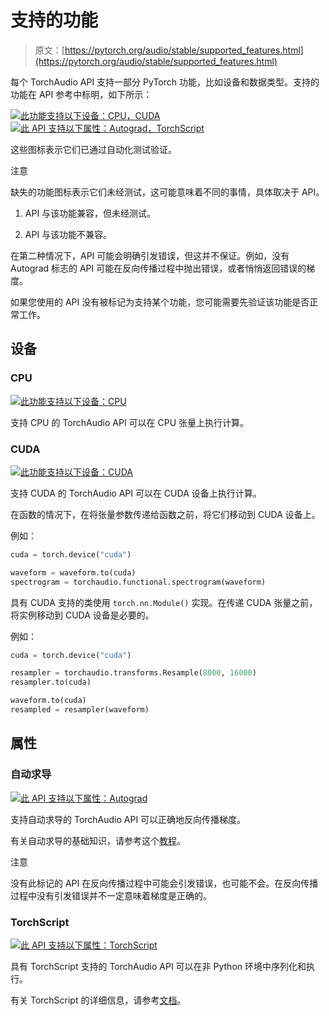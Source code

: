 # 支持的功能

> 原文：[https://pytorch.org/audio/stable/supported_features.html](https://pytorch.org/audio/stable/supported_features.html)

每个 TorchAudio API 支持一部分 PyTorch 功能，比如设备和数据类型。支持的功能在 API 参考中标明，如下所示：

[![此功能支持以下设备：CPU，CUDA](../Images/436dcea77111f2b243d161ad46fb68d6.png)](supported_features.html#devices) [![此 API 支持以下属性：Autograd，TorchScript](../Images/7f8d40aa9fa8230970316fdd270003ed.png)](supported_features.html#properties)

这些图标表示它们已通过自动化测试验证。

注意

缺失的功能图标表示它们未经测试，这可能意味着不同的事情，具体取决于 API。

1.  API 与该功能兼容，但未经测试。

1.  API 与该功能不兼容。

在第二种情况下，API 可能会明确引发错误，但这并不保证。例如，没有 Autograd 标志的 API 可能在反向传播过程中抛出错误，或者悄悄返回错误的梯度。

如果您使用的 API 没有被标记为支持某个功能，您可能需要先验证该功能是否正常工作。

## 设备[](#设备 "此标题的永久链接")

### CPU[](#cpu "此标题的永久链接")

[![此功能支持以下设备：CPU](../Images/d8168b4ee98570889e4c86c2a6aeca75.png)](supported_features.html#devices)

支持 CPU 的 TorchAudio API 可以在 CPU 张量上执行计算。

### CUDA[](#cuda "此标题的永久链接")

[![此功能支持以下设备：CUDA](../Images/715a101451863e082b0b61bdeaec1135.png)](supported_features.html#devices)

支持 CUDA 的 TorchAudio API 可以在 CUDA 设备上执行计算。

在函数的情况下，在将张量参数传递给函数之前，将它们移动到 CUDA 设备上。

例如：

```py
cuda = torch.device("cuda")

waveform = waveform.to(cuda)
spectrogram = torchaudio.functional.spectrogram(waveform) 
```

具有 CUDA 支持的类使用 `torch.nn.Module()` 实现。在传递 CUDA 张量之前，将实例移动到 CUDA 设备是必要的。

例如：

```py
cuda = torch.device("cuda")

resampler = torchaudio.transforms.Resample(8000, 16000)
resampler.to(cuda)

waveform.to(cuda)
resampled = resampler(waveform) 
```

## 属性[](#属性 "此标题的永久链接")

### 自动求导[](#autograd "此标题的永久链接")

[![此 API 支持以下属性：Autograd](../Images/6d4055c124921ae7bf28212985a77b02.png)](supported_features.html#properties)

支持自动求导的 TorchAudio API 可以正确地反向传播梯度。

有关自动求导的基础知识，请参考这个[教程](https://pytorch.org/tutorials/beginner/blitz/autograd_tutorial.html)。

注意

没有此标记的 API 在反向传播过程中可能会引发错误，也可能不会。在反向传播过程中没有引发错误并不一定意味着梯度是正确的。

### TorchScript[](#torchscript "此标题的永久链接")

[![此 API 支持以下属性：TorchScript](../Images/f8384797bafe9e7b6155ead9932a3063.png)](supported_features.html#properties)

具有 TorchScript 支持的 TorchAudio API 可以在非 Python 环境中序列化和执行。

有关 TorchScript 的详细信息，请参考[文档](https://pytorch.org/docs/stable/jit.html)。
